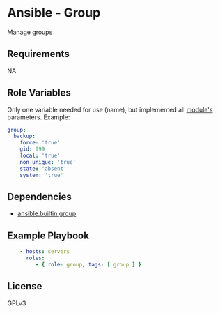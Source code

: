 Ansible - Group
=========

Manage groups

Requirements
------------

NA

Role Variables
--------------

Only one variable needed for use (name), but implemented all [module's](https://docs.ansible.com/ansible/latest/collections/ansible/builtin/group_module.html#ansible-collections-ansible-builtin-group-module) parameters. Example:

```yaml
group:
  backup:
    force: 'true'
    gid: 999
    local: 'true'
    non_unique: 'true'
    state: 'absent'
    system: 'true'
```

Dependencies
------------

- [ansible.builtin.group](https://docs.ansible.com/ansible/latest/collections/ansible/builtin/group_module.html#ansible-collections-ansible-builtin-group-module)

Example Playbook
----------------

```yaml
    - hosts: servers
      roles:
         - { role: group, tags: [ group ] }
```

License
-------

GPLv3

